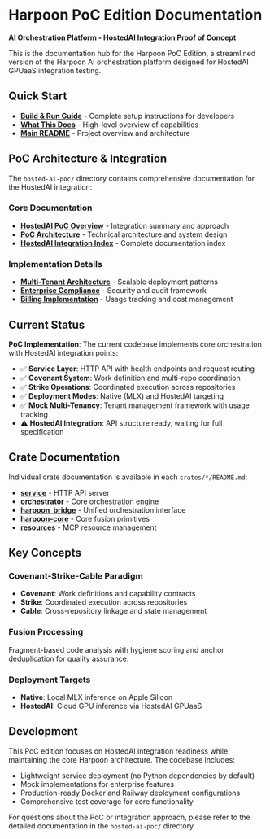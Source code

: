 # Harpoon PoC Edition Documentation

**AI Orchestration Platform - HostedAI Integration Proof of Concept**

This is the documentation hub for the Harpoon PoC Edition, a streamlined version of the Harpoon AI orchestration platform designed for HostedAI GPUaaS integration testing.

## Quick Start

- **[Build & Run Guide](../WARP.md)** - Complete setup instructions for developers
- **[What This Does](../WHAT_THIS_DOES.md)** - High-level overview of capabilities
- **[Main README](../README.md)** - Project overview and architecture

## PoC Architecture & Integration

The `hosted-ai-poc/` directory contains comprehensive documentation for the HostedAI integration:

### Core Documentation
- **[HostedAI PoC Overview](hosted-ai-poc/README.md)** - Integration summary and approach
- **[PoC Architecture](hosted-ai-poc/poc-architecture.md)** - Technical architecture and system design
- **[HostedAI Integration Index](hosted-ai-poc/INDEX.md)** - Complete documentation index

### Implementation Details
- **[Multi-Tenant Architecture](hosted-ai-poc/multi-tenant-architecture.md)** - Scalable deployment patterns
- **[Enterprise Compliance](hosted-ai-poc/enterprise-compliance-formalization.md)** - Security and audit framework
- **[Billing Implementation](hosted-ai-poc/billing-implementation-plan.md)** - Usage tracking and cost management

## Current Status

**PoC Implementation**: The current codebase implements core orchestration with HostedAI integration points:

- ✅ **Service Layer**: HTTP API with health endpoints and request routing
- ✅ **Covenant System**: Work definition and multi-repo coordination
- ✅ **Strike Operations**: Coordinated execution across repositories
- ✅ **Deployment Modes**: Native (MLX) and HostedAI targeting
- ✅ **Mock Multi-Tenancy**: Tenant management framework with usage tracking
- ⚠️  **HostedAI Integration**: API structure ready, waiting for full specification

## Crate Documentation

Individual crate documentation is available in each `crates/*/README.md`:

- **[service](../crates/service/README.md)** - HTTP API server
- **[orchestrator](../crates/orchestrator/README.md)** - Core orchestration engine  
- **[harpoon_bridge](../crates/harpoon_bridge/README.md)** - Unified orchestration interface
- **[harpoon-core](../crates/harpoon-core/README.md)** - Core fusion primitives
- **[resources](../crates/resources/README.md)** - MCP resource management

## Key Concepts

### Covenant-Strike-Cable Paradigm
- **Covenant**: Work definitions and capability contracts
- **Strike**: Coordinated execution across repositories
- **Cable**: Cross-repository linkage and state management

### Fusion Processing
Fragment-based code analysis with hygiene scoring and anchor deduplication for quality assurance.

### Deployment Targets
- **Native**: Local MLX inference on Apple Silicon
- **HostedAI**: Cloud GPU inference via HostedAI GPUaaS

## Development

This PoC edition focuses on HostedAI integration readiness while maintaining the core Harpoon architecture. The codebase includes:

- Lightweight service deployment (no Python dependencies by default)
- Mock implementations for enterprise features
- Production-ready Docker and Railway deployment configurations
- Comprehensive test coverage for core functionality

For questions about the PoC or integration approach, please refer to the detailed documentation in the `hosted-ai-poc/` directory.